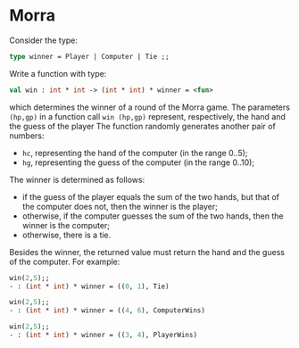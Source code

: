 # Morra

Consider the type:
```ocaml
type winner = Player | Computer | Tie ;;
```

Write a function with type:
```ocaml
val win : int * int -> (int * int) * winner = <fun>
```
which determines the winner of a round of the Morra game.
The parameters `(hp,gp)` in a function call `win (hp,gp)`
represent, respectively, the hand and the guess of the player
The function randomly generates another pair of numbers:
- `hc`, representing the hand of the computer (in the range 0..5);
- `hg`, representing the guess of the computer (in the range 0..10);

The winner is determined as follows:
- if the guess of the player equals the sum of the two hands, but that of the computer does not, then the winner is the player;
- otherwise, if the computer guesses the sum of the two hands, then the winner is the computer;
- otherwise, there is a tie.

Besides the winner, the returned value must return the hand and the guess of the computer.
For example:
```ocaml
win(2,5);;
- : (int * int) * winner = ((0, 1), Tie)

win(2,5);;
- : (int * int) * winner = ((4, 6), ComputerWins)

win(2,5);;
- : (int * int) * winner = ((3, 4), PlayerWins)
```